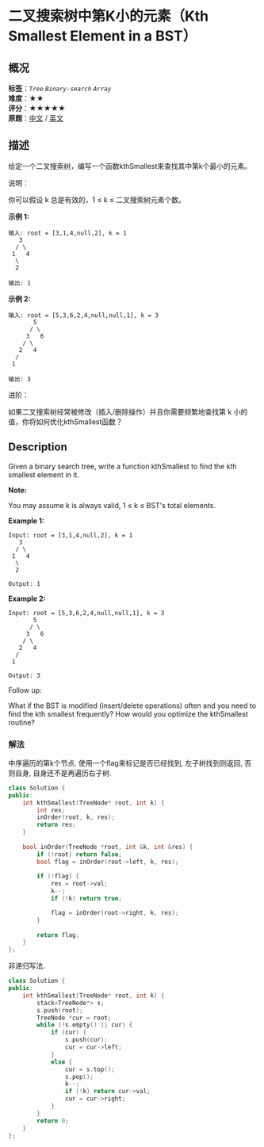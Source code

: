 # 二叉搜索树中第K小的元素（Kth Smallest Element in a BST）
## 概况
**标签**：*`Tree`*  *`Binary-search`*  *`Array`*<br>
**难度**：★★<br>
**评分**：★★★★★<br>
**原题**：[中文](https://leetcode-cn.com/problems/kth-smallest-element-in-a-bst) / [英文](https://leetcode.com/problems/kth-smallest-element-in-a-bst)
## 描述

给定一个二叉搜索树，编写一个函数kthSmallest来查找其中第k个最小的元素。



说明：

你可以假设 k 总是有效的，1 &le; k &le; 二叉搜索树元素个数。



**示例 1:**

```
输入: root = [3,1,4,null,2], k = 1
   3
  / \
 1   4
  \
  2

输出: 1
```

**示例 2:**
```
输入: root = [5,3,6,2,4,null,null,1], k = 3
       5
      / \
     3   6
    / \
   2   4
  /
 1

输出: 3

```


进阶：

如果二叉搜索树经常被修改（插入/删除操作）并且你需要频繁地查找第 k 小的值，你将如何优化kthSmallest函数？




## Description

Given a binary search tree, write a function kthSmallest to find the kth smallest element in it.

**Note:**

You may assume k is always valid, 1 &le; k &le; BST&#39;s total elements.



**Example 1:**

```
Input: root = [3,1,4,null,2], k = 1
   3
  / \
 1   4
  \
  2

Output: 1
```



**Example 2:**

```
Input: root = [5,3,6,2,4,null,null,1], k = 3
       5
      / \
     3   6
    / \
   2   4
  /
 1

Output: 3
```



Follow up:

What if the BST is modified (insert/delete operations) often and you need to find the kth smallest frequently? How would you optimize the kthSmallest routine?



### 解法
中序遍历的第k个节点. 使用一个flag来标记是否已经找到, 左子树找到则返回, 否则自身, 自身还不是再遍历右子树.
```c++
class Solution {
public:
    int kthSmallest(TreeNode* root, int k) {
        int res;
        inOrder(root, k, res);
        return res;
    }
    
    bool inOrder(TreeNode *root, int &k, int &res) {
        if (!root) return false;
        bool flag = inOrder(root->left, k, res);
        
        if (!flag) {
            res = root->val;
            k--;
            if (!k) return true;

            flag = inOrder(root->right, k, res);
        }
        
        return flag;
    }
};
```


非递归写法.
```c++
class Solution {
public:
    int kthSmallest(TreeNode* root, int k) {
        stack<TreeNode*> s;
        s.push(root);
        TreeNode *cur = root;
        while (!s.empty() || cur) {
            if (cur) {
                s.push(cur);
                cur = cur->left;
            }
            else {
                cur = s.top();
                s.pop();
                k--;
                if (!k) return cur->val;
                cur = cur->right;
            }
        }
        return 0;
    }
};
```